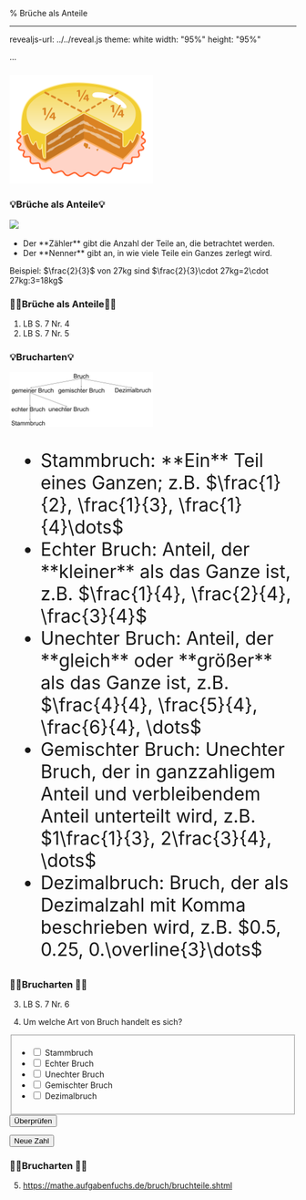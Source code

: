 % Brüche als Anteile

---
revealjs-url: ../../reveal.js
theme: white
width: \"95%\"
height: \"95%\"

...

###
<img src=".\Abbildungen\Torte.svg" style="float:center; max-width:50%">  

### 💡Brüche als Anteile💡
<img src=".\Abbildungen\BrücheAlsAnteile.png" style="float:center;max-width:30%">  
<ul>
<li>Der **Zähler** gibt die Anzahl der Teile an, die betrachtet werden.</li>
<li>Der **Nenner** gibt an, in wie viele Teile ein Ganzes zerlegt wird.</li>
</ul>
Beispiel: $\frac{2}{3}$ von 27kg sind
$\frac{2}{3}\cdot 27kg=2\cdot 27kg:3=18kg$

### 💪🏼Brüche als Anteile💪🏼
1. LB S. 7 Nr. 4
2. LB S. 7 Nr. 5

### 💡Brucharten💡
<img src=".\Abbildungen\Brucharten.png" style="float:center; max-width:50%">  
<font size="6">
<ul>
<li>Stammbruch: **Ein** Teil eines Ganzen; z.B. $\frac{1}{2}, \frac{1}{3}, \frac{1}{4}\dots$</li>
<li>Echter Bruch: Anteil, der **kleiner** als das Ganze ist, z.B. $\frac{1}{4}, \frac{2}{4}, \frac{3}{4}$</li>
<li>Unechter Bruch: Anteil, der **gleich** oder **größer** als das Ganze ist, z.B. $\frac{4}{4}, \frac{5}{4}, \frac{6}{4}, \dots$</li>
<li>Gemischter Bruch: Unechter Bruch, der in ganzzahligem Anteil und verbleibendem Anteil unterteilt wird, z.B. $1\frac{1}{3}, 2\frac{3}{4}, \dots$</li>
<li>Dezimalbruch: Bruch, der als Dezimalzahl mit Komma beschrieben wird, z.B. $0.5, 0.25, 0.\overline{3}\dots$</li>
</ul>
</font>

### 💪🏼Brucharten 💪🏼
3. LB S. 7 Nr. 6  

4. Um welche Art von Bruch handelt es sich?  

<div id="aufgabeBrucharten"></div>
<form>
  <fieldset>
    <ul>
      <li>
        <label>
          <input type="checkbox" name="bruch" id="stammbruch">
          Stammbruch
        </label>
      </li>
      <li>
        <label>
          <input type="checkbox" name="bruch" id="echterBruch">
          Echter Bruch
        </label>
      </li>
      <li>
        <label>
          <input type="checkbox" name="bruch" id="unechterBruch">
          Unechter Bruch
        </label>
      </li>
      <li>
        <label>
          <input type="checkbox" name="bruch" id="gemischterBruch">
          Gemischter Bruch
        </label>
      </li>
      <li>
        <label>
          <input type="checkbox" name="bruch" id="dezimalbruch">
          Dezimalbruch
        </label>
      </li>
    </ul>
  </fieldset>
  <button type="button" id="auswerten">Überprüfen</button>
  <p id="ergebnis"></p>
  <button type="button" id="reset">Neue Zahl</button>
</form>

<script>
  const aufgabeBrucharten = document.getElementById("aufgabeBrucharten");
  const auswertenButton = document.getElementById("auswerten");
  const resetButton = document.getElementById("reset");
  const ergebnis = document.getElementById("ergebnis");
  const stammbruch = document.getElementById("stammbruch");
  const echterBruch = document.getElementById("echterBruch");
  const unechterBruch = document.getElementById("unechterBruch");
  const gemischterBruch = document.getElementById("gemischterBruch");
  const dezimalbruch = document.getElementById("dezimalbruch");
  var rand;
  var nenner;// = Math.floor(Math.random()*100+2);
  var zaehler;// = Math.floor(Math.random()*100+1);
  var koef;
  function resetFunction(){
    ergebnis.innerHTML = "";
    stammbruch.checked = false;
    echterBruch.checked = false;
    unechterBruch.checked = false;
    gemischterBruch.checked = false;
    dezimalbruch.checked = false;
    rand = Math.floor(Math.random()*6);
    switch (rand) {
      case 0:
        nenner = Math.floor(Math.random()*100+2);
        katex.render("\\frac{1}{"+nenner+"}", aufgabeBrucharten, {throwOnError: false});
        break;
      case 1:
        do{
          zaehler = Math.floor(Math.random()*100+2);
          nenner = Math.floor(Math.random()*100+3);
        }while(zaehler>=nenner);
        katex.render("\\frac{"+zaehler+"}{"+nenner+"}", aufgabeBrucharten, {throwOnError: false});
        break;
      case 2:
        do{
          zaehler = Math.floor(Math.random()*100+2);
          nenner = Math.floor(Math.random()*100+1);
        }while(zaehler<nenner);
        katex.render("\\frac{"+zaehler+"}{"+nenner+"}", aufgabeBrucharten, {throwOnError: false});
        break;
      case 3:
        do{
          zaehler = Math.floor(Math.random()*100+1);
          nenner = Math.floor(Math.random()*100+2);
          koef = Math.floor(Math.random()*100+1);
        }while(zaehler>=nenner);
        katex.render(koef+"\\frac{"+zaehler+"}{"+nenner+"}", aufgabeBrucharten, {throwOnError: false});
        break;
      case 4:
        koef = Math.floor(Math.random()*50)*Math.floor(Math.random()*3);
        katex.render(""+koef+"."+Math.floor(Math.random()*100+1), aufgabeBrucharten, {throwOnError: false});
        break;
      case 5:
        koef = Math.floor(Math.random()*50)*Math.floor(Math.random()*3);
        katex.render(""+koef+".\\overline{"+Math.floor(Math.random()*100+1)+"}", aufgabeBrucharten, {throwOnError: false});
        break;
    }
  }
  resetFunction();
  auswertenButton.addEventListener("click", auswertenFunction);
  resetButton.addEventListener("click", resetFunction);
  function auswertenFunction(){
    if(rand==0){
      if(!unechterBruch.checked && !gemischterBruch.checked && !dezimalbruch.checked){
        if(stammbruch.checked && echterBruch.checked){
          ergebnis.innerHTML = "Richtig!";
        }else if(stammbruch.checked || echterBruch.checked){
          ergebnis.innerHTML = "Richtig, aber noch nicht vollständig.";
        }else{
          ergebnis.innerHTML = "Falsch, versuche es weiter oder sieh dir nochmal die Definitionen an.";
        }
      }else{
        ergebnis.innerHTML = "Falsch, versuche es weiter oder sieh dir nochmal die Definitionen an.";
      }
    }
    if(rand==1){
      if(!stammbruch.checked && !unechterBruch.checked && !gemischterBruch.checked && !dezimalbruch.checked){
        if(echterBruch.checked){
          ergebnis.innerHTML = "Richtig!";
        }else{
          ergebnis.innerHTML = "Falsch, versuche es weiter oder sieh dir nochmal die Definitionen an.";
        }
      }else{
        ergebnis.innerHTML = "Falsch, versuche es weiter oder sieh dir nochmal die Definitionen an.";
      }
    }
    if(rand==2){
      if(!stammbruch.checked && !echterBruch.checked && !gemischterBruch.checked && !dezimalbruch.checked){
        if(unechterBruch.checked){
          ergebnis.innerHTML = "Richtig!";
        }else{
          ergebnis.innerHTML = "Falsch, versuche es weiter oder sieh dir nochmal die Definitionen an.";
        }
      }else{
        ergebnis.innerHTML = "Falsch, versuche es weiter oder sieh dir nochmal die Definitionen an.";
      }
    }
    if(rand==3){
      if(!stammbruch.checked && !echterBruch.checked && !dezimalbruch.checked){
        if(unechterBruch.checked && gemischterBruch.checked){
          ergebnis.innerHTML = "Richtig!";
        }else if(unechterBruch.checked || gemischterBruch.checked){
          ergebnis.innerHTML = "Richtig, aber noch nicht vollständig.";
        }else{
          ergebnis.innerHTML = "Falsch, versuche es weiter oder sieh dir nochmal die Definitionen an.";
        }
      }else{
        ergebnis.innerHTML = "Falsch, versuche es weiter oder sieh dir nochmal die Definitionen an.";
      }
    }
    if(rand==4 || rand==5){
      if(koef == 0){
        if(!stammbruch.checked && !unechterBruch.checked && !gemischterBruch.checked){
          if(echterBruch.checked && dezimalbruch.checked){
            ergebnis.innerHTML = "Richtig!";
          }else if(echterBruch.checked || dezimalbruch.checked){
            ergebnis.innerHTML = "Richtig, aber noch nicht vollständig.";
          }else{
            ergebnis.innerHTML = "Falsch, versuche es weiter oder sieh dir nochmal die Definitionen an.";
          }
        }else{
          ergebnis.innerHTML = "Falsch, versuche es weiter oder sieh dir nochmal die Definitionen an.";
        }
      }else{
        if(!stammbruch.checked && !echterBruch.checked && !gemischterBruch.checked){
          if(unechterBruch.checked && dezimalbruch.checked){
            ergebnis.innerHTML = "Richtig!";
          }else if(unechterBruch.checked || dezimalbruch.checked){
            ergebnis.innerHTML = "Richtig, aber noch nicht vollständig.";
          }else{
            ergebnis.innerHTML = "Falsch, versuche es weiter oder sieh dir nochmal die Definitionen an.";
          }
        }else{
          ergebnis.innerHTML = "Falsch, versuche es weiter oder sieh dir nochmal die Definitionen an.";
        }
      }
    }
  }
</script>

### 💪🏼Brucharten 💪🏼
5. <https://mathe.aufgabenfuchs.de/bruch/bruchteile.shtml>
